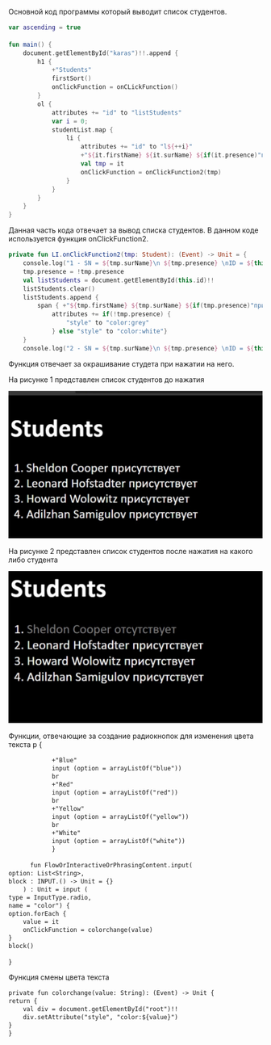Основной код программы который выводит список студентов.
```Kotlin
var ascending = true

fun main() {
    document.getElementById("karas")!!.append {
        h1 {
            +"Students"
            firstSort()
            onClickFunction = onCLickFunction()
        }
        ol {
            attributes += "id" to "listStudents"
            var i = 0;
            studentList.map {
                li {
                    attributes += "id" to "l${++i}"
                    +"${it.firstName} ${it.surName} ${if(it.presence)"присутствует" else "отсутствует"}"
                    val tmp = it
                    onClickFunction = onClickFunction2(tmp)
                }
            }
        }
    }
}

```
Данная часть кода отвечает за вывод списка студентов.
В данном коде используется функция onClickFunction2.

```Kotlin
private fun LI.onClickFunction2(tmp: Student): (Event) -> Unit = {
    console.log("1 - SN = ${tmp.surName}\n ${tmp.presence} \nID = ${this.id}")
    tmp.presence = !tmp.presence
    val listStudents = document.getElementById(this.id)!!
    listStudents.clear()
    listStudents.append {
        span { +"${tmp.firstName} ${tmp.surName} ${if(tmp.presence)"присутствует" else "отсутствует"}"
            attributes += if(!tmp.presence) {
                "style" to "color:grey"
            } else "style" to "color:white"}
    }
    console.log("2 - SN = ${tmp.surName}\n ${tmp.presence} \nID = ${this.id}")
```
Функция отвечает за окрашивание студета при нажатии на него.



На рисунке 1 представлен список студентов до нажатия

<img src = 1.jpg>

На рисунке 2 представлен список студентов после нажатия на какого либо студента 

<img src = 2.jpg>

Функции, отвечающие за создание радиокнопок для изменения цвета текста
     p {

                +"Blue"
                input (option = arrayListOf("blue"))
                br
                +"Red"
                input (option = arrayListOf("red"))
                br
                +"Yellow"
                input (option = arrayListOf("yellow"))
                br
                +"White"
                input (option = arrayListOf("white"))
                }
                
          fun FlowOrInteractiveOrPhrasingContent.input(
    option: List<String>,
    block : INPUT.() -> Unit = {}
        ) : Unit = input (
    type = InputType.radio,
    name = "color") {
    option.forEach {
        value = it
        onClickFunction = colorchange(value)
    }
    block()

    }

Функция смены цвета текста

    private fun colorchange(value: String): (Event) -> Unit {
    return {
        val div = document.getElementById("root")!!
        div.setAttribute("style", "color:${value}")
    }
    }
